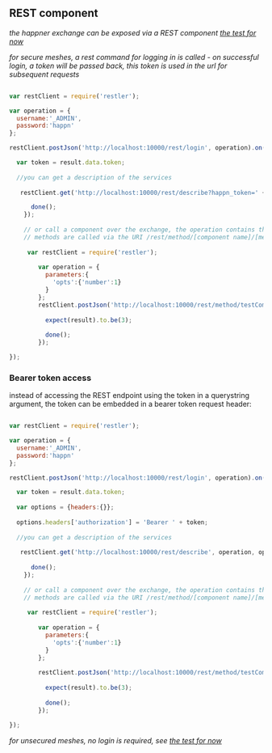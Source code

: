 ## REST component

*the happner exchange can be exposed via a REST component [the test for now](https://github.com/happner/happner/blob/master/test/e3b-rest-component-secure.js)*

*for secure meshes, a rest command for logging in is called - on successful login, a token will be passed back, this token is used in the url for subsequent requests*

```javascript

var restClient = require('restler');

var operation = {
  username:'_ADMIN',
  password:'happn'
};

restClient.postJson('http://localhost:10000/rest/login', operation).on('complete', function(result){

  var token = result.data.token;
  
  //you can get a description of the services
  
   restClient.get('http://localhost:10000/rest/describe?happn_token=' + token).on('complete', function(result){

      done();
    });
    
    // or call a component over the exchange, the operation contains the parameters for the method
    // methods are called via the URI /rest/method/[component name]/[method name]
    
     var restClient = require('restler');
    
        var operation = {
          parameters:{
            'opts':{'number':1}
          }
        };
        restClient.postJson('http://localhost:10000/rest/method/testComponent/testMethod', operation).on('complete', function(result){
    
          expect(result).to.be(3);
 
          done();
        });

});

```

### Bearer token access

instead of accessing the REST endpoint using the token in a querystring argument, the token can be embedded in a bearer token request header:

```javascript

var restClient = require('restler');

var operation = {
  username:'_ADMIN',
  password:'happn'
};

restClient.postJson('http://localhost:10000/rest/login', operation).on('complete', function(result){

  var token = result.data.token;
  
  var options = {headers:{}};
  
  options.headers['authorization'] = 'Bearer ' + token;
  
  //you can get a description of the services
  
   restClient.get('http://localhost:10000/rest/describe', operation, options).on('complete', function(result){
 
      done();
    });
    
    // or call a component over the exchange, the operation contains the parameters for the method
    // methods are called via the URI /rest/method/[component name]/[method name]
    
     var restClient = require('restler');
    
        var operation = {
          parameters:{
            'opts':{'number':1}
          }
        };
        
        restClient.postJson('http://localhost:10000/rest/method/testComponent/method1', operation, options).on('complete', function(result){
    
          expect(result).to.be(3);
 
          done();
        });

});

```

*for unsecured meshes, no login is required, see [the test for now](https://github.com/happner/happner/blob/master/test/e3a-rest-component.js)*

